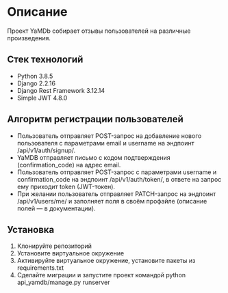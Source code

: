 # Описание

Проект YaMDb собирает отзывы пользователей на различные произведения.

## Стек технологий
* Python 3.8.5
* Django 2.2.16
* Django Rest Framework 3.12.14
* Simple JWT 4.8.0

## Алгоритм регистрации пользователей
* Пользователь отправляет POST-запрос на добавление нового пользователя с параметрами email и username на эндпоинт /api/v1/auth/signup/.
* YaMDB отправляет письмо с кодом подтверждения (confirmation_code) на адрес email.
* Пользователь отправляет POST-запрос с параметрами username и confirmation_code на эндпоинт /api/v1/auth/token/, в ответе на запрос ему приходит token (JWT-токен).
* При желании пользователь отправляет PATCH-запрос на эндпоинт /api/v1/users/me/ и заполняет поля в своём профайле (описание полей — в документации).

## Установка
1. Клонируйте репозиторий
2. Установите виртуальное окружение
3. Активируйте виртуальное окружение, установите пакеты из requirements.txt
4. Сделайте миграции и запустите проект командой python api_yamdb/manage.py runserver
